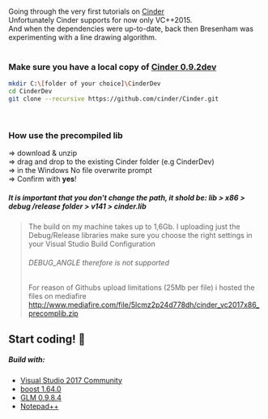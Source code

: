
<br />

Going through the very first tutorials on [Cinder](https://libcinder.org/)  
Unfortunately Cinder supports for now only VC++2015.  
And when the dependencies were up-to-date, back then Bresenham was experimenting with a line drawing algorithm.
<br />
<br />
###  Make sure you have a local copy of [Cinder 0.9.2dev](https://github.com/cinder/Cinder)
```bash 
mkdir C:\[folder of your choice]\CinderDev
cd CinderDev
git clone --recursive https://github.com/cinder/Cinder.git
```  
<br />

### How use the precompiled lib

=> download & unzip  
=> drag and drop to the existing Cinder folder (e.g CinderDev)  
=> in the Windows No file overwrite prompt  
=> Confirm with **yes**!  
##### It is important that you don't change the path, it shold be: lib > x86 > debug /release folder > v141 > cinder.lib 
> The build on my machine takes up to 1,6Gb. I uploading just the Debug/Release libraries make sure you choose the right settings in your Visual Studio Build Configuration  
>  ###### DEBUG_ANGLE therefore is not supported  
>  For reason of Githubs upload limitations (25Mb per file) i hosted the files on mediafire  
http://www.mediafire.com/file/5lcmz2p24d778dh/cinder_vc2017x86_precomplib.zip  

 Start coding! :art:
 <br />   
---   
##### Build with:
- [Visual Studio 2017 Community](https://www.visualstudio.com/de/vs/community/)
- [boost 1.64.0](http://www.boost.org/) 
- [GLM 0.9.8.4](http://glm.g-truc.net/0.9.8/index.html)
- [Notepad++](https://notepad-plus-plus.org/)


